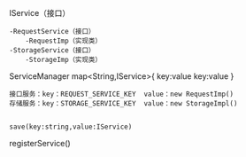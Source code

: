 IService（接口）

	-RequestService（接口）
		-RequestImp（实现类）
	-StorageService（接口）
		-StorageImp（实现类）



ServiceManager
map<String,IService>{
key:value
key:value
}

	接口服务：key：REQUEST_SERVICE_KEY  value：new RequestImp()
	存储服务：key：STORAGE_SERVICE_KEY  value：new StorageImpl()

	
	save(key:string,value:IService)


registerService()